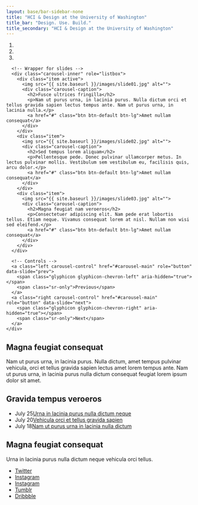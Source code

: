 ```yaml
---
layout: base/bar-sidebar-none
title: "HCI & Design at the University of Washington"
title_bar: "Design. Use. Build."
title_secondary: "HCI & Design at the University of Washington"
---
```


<!-- Carousel -->
<div class="row" id="carousel">
  <div class="col-md-12">
    <div id="carousel-main" class="carousel slide" data-ride="carousel">
      <!-- Indicators -->
      <ol class="carousel-indicators">
        <li data-target="#carousel-example-generic" data-slide-to="0" class="active"></li>
        <li data-target="#carousel-example-generic" data-slide-to="1"></li>
        <li data-target="#carousel-example-generic" data-slide-to="2"></li>
      </ol>

      <!-- Wrapper for slides -->
      <div class="carousel-inner" role="listbox">
        <div class="item active">
          <img src="{{ site.baseurl }}/images/slide01.jpg" alt="">
          <div class="carousel-caption">
            <h2>Fusce ultrices fringilla</h2>
            <p>Nam ut purus urna, in lacinia purus. Nulla dictum orci et tellus gravida sapien lectus tempus ante. Nam ut purus urna, in lacinia nulla.</p>
            <a href="#" class="btn btn-default btn-lg">Amet nullam consequat</a>
          </div>
        </div>
        <div class="item">
          <img src="{{ site.baseurl }}/images/slide02.jpg" alt="">
          <div class="carousel-caption">
            <h2>Sed tempus lorem aliquam</h2>
            <p>Pellentesque pede. Donec pulvinar ullamcorper metus. In lectus pulvinar mollis. Vestibulum sem vestibulum eu, facilisis quis, arcu dolor.</p>
            <a href="#" class="btn btn-default btn-lg">Amet nullam consequat</a>
          </div>
        </div>
        <div class="item">
          <img src="{{ site.baseurl }}/images/slide03.jpg" alt="">
          <div class="carousel-caption">
            <h2>Magna feugiat nam veroeros</h2>
            <p>Consectetuer adipiscing elit. Nam pede erat lobortis tellus. Etiam neque. Vivamus consequat lorem at nisl. Nullam non wisi sed eleifend.</p>
            <a href="#" class="btn btn-default btn-lg">Amet nullam consequat</a>
          </div>
        </div>
      </div>

      <!-- Controls -->
      <a class="left carousel-control" href="#carousel-main" role="button" data-slide="prev">
        <span class="glyphicon glyphicon-chevron-left" aria-hidden="true"></span>
        <span class="sr-only">Previous</span>
      </a>
      <a class="right carousel-control" href="#carousel-main" role="button" data-slide="next">
        <span class="glyphicon glyphicon-chevron-right" aria-hidden="true"></span>
        <span class="sr-only">Next</span>
      </a>
    </div>
  </div>
</div>
<!-- Carousel End -->

<!-- Footer -->
<div class="row" id="footer">
  <div class="col-md-4">
    <section>
      <h2>Magna feugiat consequat</h2>
      <p>Nam ut purus urna, in lacinia purus. Nulla dictum, amet tempus pulvinar vehicula, orci et tellus gravida sapien lectus amet lorem tempus ante. Nam ut purus urna, in lacinia purus nulla dictum consequat feugiat lorem ipsum dolor sit amet.</p>
    </section>
  </div>
  <div class="col-md-4">
    <section>
      <h2>Gravida tempus veroeros</h2>
      <ul class="style5">
        <li class="first"><span class="date">July 25</span><a href="#">Urna in lacinia purus nulla dictum neque</a></li>
        <li><span class="date">July 20</span><a href="#">Vehicula orci et tellus gravida sapien</a></li>
        <li><span class="date">July 18</span><a href="#">Nam ut purus urna in lacinia nulla dictum</a></li>
      </ul>
    </section>
  </div>
  <div class="col-md-4">
    <section>
      <h2>Magna feugiat consequat</h2>
      <p>Urna in lacinia purus nulla dictum neque vehicula orci tellus.</p>
      <ul class="style2">
        <li><a href="#" class="icon fa-twitter">Twitter</a></li>
        <li><a href="#" class="icon fa-instagram">Instagram</a></li>
        <li><a href="#" class="icon fa-facebook">Instagram</a></li>
        <li><a href="#" class="icon fa-tumblr">Tumblr</a></li>
        <li><a href="#" class="icon fa-dribbble">Dribbble</a></li>
      </ul>
    </section>
  </div>
</div>
<!-- Footer End -->
